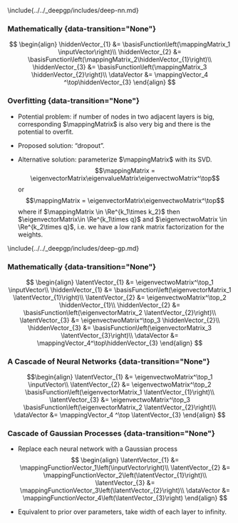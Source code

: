 \include{../../_deepgp/includes/deep-nn.md}

### Mathematically {data-transition="None"}

$$
\begin{align}
    \hiddenVector_{1} &= \basisFunction\left(\mappingMatrix_1 \inputVector\right)\\
    \hiddenVector_{2} &=  \basisFunction\left(\mappingMatrix_2\hiddenVector_{1}\right)\\
    \hiddenVector_{3} &= \basisFunction\left(\mappingMatrix_3 \hiddenVector_{2}\right)\\
    \dataVector &= \mappingVector_4 ^\top\hiddenVector_{3}
\end{align}
$$

### Overfitting {data-transition="None"}

-   Potential problem: if number of nodes in two adjacent layers is big,
    corresponding $\mappingMatrix$ is also very big and there is the
    potential to overfit.

-   Proposed solution: “dropout”.

-   Alternative solution: parameterize $\mappingMatrix$ with its SVD.
    $$\mappingMatrix = \eigenvectorMatrix\eigenvalueMatrix\eigenvectwoMatrix^\top$$
    or $$\mappingMatrix = \eigenvectorMatrix\eigenvectwoMatrix^\top$$
    where if $\mappingMatrix \in \Re^{k_1\times k_2}$ then
    $\eigenvectorMatrix\in \Re^{k_1\times q}$ and
    $\eigenvectwoMatrix \in \Re^{k_2\times q}$, i.e. we have a low rank
    matrix factorization for the weights.

\include{../../_deepgp/includes/deep-gp.md}

### Mathematically {data-transition="None"}

$$
\begin{align}
    \latentVector_{1} &= \eigenvectwoMatrix^\top_1 \inputVector\\
    \hiddenVector_{1} &= \basisFunction\left(\eigenvectorMatrix_1 \latentVector_{1}\right)\\
    \latentVector_{2} &= \eigenvectwoMatrix^\top_2 \hiddenVector_{1}\\
    \hiddenVector_{2} &= \basisFunction\left(\eigenvectorMatrix_2 \latentVector_{2}\right)\\
    \latentVector_{3} &= \eigenvectwoMatrix^\top_3 \hiddenVector_{2}\\
    \hiddenVector_{3} &= \basisFunction\left(\eigenvectorMatrix_3 \latentVector_{3}\right)\\
    \dataVector &= \mappingVector_4^\top\hiddenVector_{3}
\end{align}
$$

### A Cascade of Neural Networks {data-transition="None"}

$$\begin{align}
    \latentVector_{1} &= \eigenvectwoMatrix^\top_1 \inputVector\\
    \latentVector_{2} &= \eigenvectwoMatrix^\top_2 \basisFunction\left(\eigenvectorMatrix_1 \latentVector_{1}\right)\\
    \latentVector_{3} &= \eigenvectwoMatrix^\top_3 \basisFunction\left(\eigenvectorMatrix_2 \latentVector_{2}\right)\\
    \dataVector &= \mappingVector_4 ^\top \latentVector_{3}
\end{align}
$$

### Cascade of Gaussian Processes {data-transition="None"}

* Replace each neural network with a Gaussian process
$$
\begin{align}
    \latentVector_{1} &= \mappingFunctionVector_1\left(\inputVector\right)\\
    \latentVector_{2} &= \mappingFunctionVector_2\left(\latentVector_{1}\right)\\
    \latentVector_{3} &= \mappingFunctionVector_3\left(\latentVector_{2}\right)\\
    \dataVector &= \mappingFunctionVector_4\left(\latentVector_{3}\right)
\end{align}
$$

* Equivalent to prior over parameters, take width of each layer to infinity.




